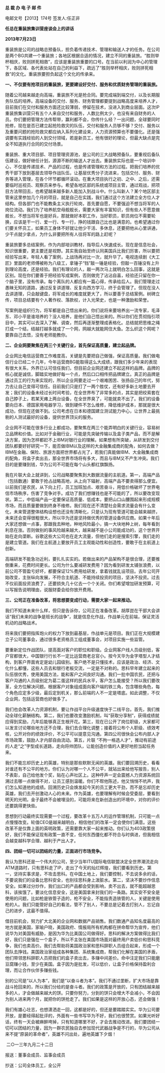 **总 裁 办 电 子 邮 件**

 

电邮文号【2013】174号         签发人:任正非

 



**任总在重装旅集训营座谈会上的讲话**

**2013年7月23日**

 

重装旅是公司的战略总预备队，担负着传递技术、管理和输送人才的任务。在公司是两个BG共建一个重装旅；各地区根据合适的情况，建立不同的重装旅。“胜则举杯相庆，败则拼死相救”，应该是重装旅重要的口号。在当前以利润为中心的管理下，各区域、各代表处站在自己的利益下，疏远了“胜则举杯相庆，败则拼死相救”的文化。重装旅要担负起这个文化的传承来。

**一、不仅要有抢项目的重装旅，更要建设好交付、服务和优质财务管理的重装旅。**

随着公司越来越走向高端，重装旅不光是抢合同。要完成端到端交付，以及长期服务队伍的培养。高端设备的交付、服务、财务管理都要提到战略高度来培养人才，目前我们在交付和服务方面还比较薄弱，停留在技术，没进入到商业层面。这次IP重装旅集训营只有五个人来自交付和服务，人数比例太少，也没有来自财务的人员。你们要把管理方法传帮带，赢利都不会，你传什么经？一出问题，全球要同时抢修，现在是否已建立起抢险救灾的队伍，交付和服务人员够不够？交付、服务以及重要问题的抢险救灾都应纳入系列化建设来，人力资源预算也不要僵化。还是强调要有实践经验的人到交付领域，若是新员工，他有很好的理论，但最大缺点是完全不知道执行合同的交付场景。

重装旅、重大项目部、项目管理资源池，是公司的三大战略预备队，要重视后备队伍建设，做好继任计划，源源不断的输送人才出去。重装旅实际也是一个培训中心，不仅是传递技术、产品的过程，也是传递管理和方法的过程。把我们培养的优秀干部下放到基层去领导作战队伍，让基层优秀分子流进来，包括交付、服务、财务等进入管理，在各个环节都循环滚动。在重大项目执行之初、之中、之后，还需要临时巡视员、观察员来参与。希望各地区部的系统或项目主管，通过观战，把项目方法带回去，也希望越来越多新人能加入到战斗中。什么叫新人？某个地区部主管来这里参加几个月的项目，就是自己在实践，我们通过这个方法建立全方位人才结构。但各部门也不能教条主义执行轮岗，首先要自愿，不要强迫不想当将军的人岗位流动。我们为了培养航空母舰舰长，需要大家有丰富知识，但有些人不愿意做舰长，不想当将军也是好兵，那就做好本职工作，当好职员，职员岗位不需要轮换，应该是干一行、爱一行、专一行，挣的钱跟自己比也是满意的。也希望通过你们要关怀员工，如果员工身体不好就让他少干活、多休息，还要把他从心里讲通，少干点就少拿点，为什么非要把所有人往将军的路上赶呢？

重装旅要多总结案例，作为内部培训教材，指导后人快速成长。现在是信息社会，知识很重要，更主要还是视野。其实我自始至终认同美国兵比我们厉害，所以要把经验写出来，年轻人看了案例，上战场再对比一次，就升华了。电视连续剧《大工匠》里面的老师傅被称为八级工，拿锤子“铛”敲一锤是经验，但敲一百锤没有上升到理论高度，还是经验。我们有理论的人，敲一两次马上就明白怎么回事，这就是区别。现在你们要善于把经验写成案例，否则做完了沾沾自喜，经验还只留在你一个脑子里，没有传承。每个离队的人都应有一篇心得，传承给后人。我们管理走过愚昧无知的道路，通过反复讲道理、反复向西方学习，终于会管理了。但现在没人去讲道理，只会敲键盘，将军成长的难度就更大了，所以要善于总结案例。树碑立传，项目总结要有个人著作权、落款权，计入光荣史，也是一种激励和荣誉。

写案例是组织行为，将军都是自己悟出来的。你们说将来要培养出一流专家，毛泽东、邓小平是谁培养的？没人培养，是他们自己悟出来的。所以你们在贯彻指引项目中，其实可以去深入了解、调查，然后再逐渐整理成表格化。总结就把思维之绳打成一个结，结越打越多就成了一个网，网越大就能网住大鱼。怎么织这个网呢？要靠自己去悟，没有老师能教你。

**二、企业网要聚焦在两三个关键行业，首先保证高质量，建立起品牌。**

企业网比电信运营商工作难度高，关键是先要把自己做强，保证高质量。我们做电信行业已经二十几年，今年运营商BG能取得这么大成绩，跟我们多少年来的表现有很大关系，外界已认可信任我们，但目前企业网还建立不起这样的品牌。品牌的核心就是诚信，脚踏实地做好每一个点，然后口口相传把品牌建立。真正的品牌是通过员工的行为来实现的，所以企业网要走过一个艰难困苦、张扬自己的年代，努力去让自己变得可信任。目前我们只是打了一两个胜仗，还有好多新土地要去开发；我们的设备未经过长时间考验，在全世界布了非常多的点，其实是把绞索套在自己脖子上，若某天瘫上两台设备，在全世界臭了，可能就卖不出了。我们的设备要向日本、德国家用电器学习，做到硬件不怎么维修，降低维护成本，那就是很大成功，但现在还做不到。公司考虑在日本和德国建立测试能力中心，让世界上最挑剔的人测试最好的设备，提供世界顶尖的服务。

企业网不可能在很多行业上都成功，要聚焦在两三个能弄明白的关键行业，容易树立品牌和价值。比如对于金融行业，可能是先突破传输以及盒子类产品，而不是解决方案，因为怎样都赶不上IBM对银行业的理解。如果想有所突破，从研发到交付团队都要好好研究一下，能否做IBM以及这样的大金融集成商的配角，如何去做？IBM在金融、保险、旅游方面把世界都占光了，若我们真能做IBM、大金融集成商的配角，将盒子卖出去，那全世界市场将有多大，而且与IBM又不产生冲突。我们目的是要赚到钱，华为公司不可能在每个山头都红旗飘扬。

我在片联大会上就讲到，公司战略要聚焦到大数据流量的主航道。第一，高端产品（包括数通）要敢于抢占战略高地，从上向下辐射，高端产品不要卖得那么便宜。以前我们是农民，从下向上打，员工加班加点、艰苦奋斗，用低价格破坏了世界电信市场秩序，伤害了竞争对手。成功了我们想赚钱也是不可能的了，所以要改变现状。第二，中低端产品一定要保证高质量、低成本，要把山口山腰围起来形成规模市场，而且质量要做到终身不维修。我们现在还不清楚社会需求流量会有什么变化，未来管道整体结构设想也还没有清晰化，只是认为现有管道可能会越来越挤，未来还会变得很粗很大，所以华为还是坚持做优秀的管道设备供应商。如果十年后大家还想做一点事，那跟我去种地，种地风险最小，搞一大块地种上树，每年看到利息在涨。否则做别的事风险越来越大，越来越不是小公司能成功的，这个世界开始在走向垄断。谷歌这些大公司也在走大流量，但他们走的是搜索引擎，我们走的是建立管道。我们在主航道上要放开员工主观能动性和创造性，要敢于在主航道上创新。

高端研发不能急功近利，要扎扎实实的。若做出来的产品架构不是很合理，还要推倒重来，花费时间更长。公司为什么要减研发费用？因为看到研发太铺张浪费，以前公司不管盈亏好坏，都要保证12%费用给研发，拿着钱就乱设项目。去年公司开始改变，主张纵向发展，不符合主航道、不能持续投资的项目，坚决不投资。过去不仅前面投资浪费了，还要损失几十亿去一个个关闭。你们希望增加研发预算，可以写报告说明理由，说服财委会给你放开费用。

**三、公司正在准备改革，将思想要变成行动，需要大家一起来推动。**

我们不知道未来什么样，但只是告诉你，公司正在准备改革。胡厚崑在干部大会讲话“我们未来的战争是班长的战争”，就是信息化作战，作战单元在前端，保证灵活机动的战略战术。

将来我们要把指挥炮火的权力下放到最基层，作战单元是项目。我们正在大规模建立子公司董事会，通过很多老资格员工组成董事会，对项目实施一些监管。

要重新定位作战团队，提高面对客户的职位和职级。企业网客户线人员级别低，客户官都很大，中国银行行长不一定比运营商老总官小。按今天华为金字塔型人才结构，到客户界面肯定是幼儿园级别。客户绝不是只懂技术，应该是政治、经济、文化什么都懂，这些人员去和银行老板交流，一定是不对称的。思科早年建立起来的队伍很优秀，使用美国方法，能和客户之间良好沟通。我们一批中国农民，还把与客户沟通的人员级别定为葛二蛋这样的民兵水平，客户怎么能接受？所以我们要改革，全方位解决问题。根据客户对象组成面向客户端的铁三角，包含哪些角色，每个角色应定多少级，最后定到机关，那么前端的人不一定是塔底。如此调整，不仅企业网，包括运营商也好做多了。

我们也会改革人力资源机制，要让作战平台升级速度快于二线平台。首先，我们推动全球化薪酬结构。第二，我们也要改变激励机制，叫“获取分享制”，获得成绩就应得到奖励，几年后能够真正生根开花。第三，现在已公开了岗位职级，大家都可以发言讨论哪些地方还不合理，我们去合理化调整；接着将公布个人职级、绩效考核，公开对你的绩效评价，不公平可以提意见沟通。第四公司很快会公布内部人才市场政策，鼓励人才内部自由流动。第五，片联 “不拘一格选人才”，推动有前途的人走“之”字型成长道路，走向将帅团队，让能创造价值的人更好地担当起任务来。

我们不能忘却历史上的英雄，特别是那些默默无闻的英雄。我们要回溯历史，看看对谁还有不公平的地方。你们认为对哪一个人不公平，就站出来给他写报告，别人不表彰，自己给他发个奖，贴在心声社区上。这种呼声一定会震撼人力资源系统回溯过去哪一点做得不对，让员工感到温暖。你们不帮他陈述，他又悄悄不吭声，我们怎么知道他的成绩。回溯历史只会焕发起今天的员工更大干劲，而不是忘却历史英雄，我们去开创激动人心的未来。作为英雄，也要理解有时候会受委屈，要看到明天的光明，金子最终不会被埋没的，可能将来在新创造出的环境中，对你的评价还要跳得更快些。

思想到行动最终实现需要一个过程，要改革十五万人的运作管理机制，只可能一点点慢慢改变。轮值CEO是越来越明白，相信他们的改革一定会使你们满意。这些改革不是仅靠上面的英明政策，还需要靠大家一起来推动。你们认为403政策很好，我们不能保证现有政策一直不变，任何东西僵化都不符合与时俱进，但我相信会越变越科学合理、越利于产出人才。

**四、团结一切可以团结的力量，正面进行市场竞争。**

我认为思科还是一个伟大的公司，至少当年ITU国际电信联盟决定全世界潮流走向ATM道路时，只有思科走了IP，走出了今天的灿烂辉煌，我们要看到历史。第一，坚持实事求是，不攻击思科。在中国土地上，我们要控制，不去说多余的话，不要说我们的设备比思科安全，也别往思科身上泼脏水。第二，坚决不要炒作信息安全。如果过分炒作，我们出口的产品都会受到影响，卖不出去，就不能超越思科，该挨饿了。要淡化信息安全，这是美国拿来封我们的一条路。其实安不安全是使用的问题，比如枪是铁管子造的，枪不安全，不能指责造铁管的人，关键是使用枪的人。我们只能管好自己的看法，管不了别人，不要总是记着去打别人，忘记自己的进步，这最不值得。

借目前机会，努力扩大北美的企业网和数据产品销售。我们数通产品知名度最高的地方就是美国，家喻户晓，美国政府、情报局所有机构都在拼命帮华为宣传，他们说华为对美国有威胁，是因为华为比美国公司做得好。思科的解决方案做得比我们好，我们只是强在一个盒子，所以不主张在美国市场面对最终用户卖低价和思科竞争，我们也卖高价。我们去帮助将美国政治家和思科辞职人员组合起来，形成一个团队去挣钱。美国政治家组成各种集团、系统集成商，帮我们化解在美国的矛盾，他们带领思科辞职人员把我们的盒子卖出去，多赚中间差价。命中注定我们只能磨豆腐赚小钱，至少在美国。盒子因为是批发，可以低价，让盒子价格保持盈利合理，而让合作伙伴多赚些钱。

别的公司是“以人为本”，我们是“以奋斗者为本”。我们不通过垄断，扩大市场是靠战斗抢回来的，所以我们分给的是奋斗者。我们的政策是开放的，只有团结越来越多的人，才会做越来越大的饼。只要你努力，分到的饼只会增大不会减小，不会因为别人进来两个月，就把你的饼抢走了。我们如果是这样的开放心态，还会做强！



我们有雄心壮志，也想潇洒走一回，这都是好的，但还是要踏踏实实。华为公司要开放，是要经得起批评的，外面有一些书写华为不好，我们也很赞赏。如果光听好话，终有一天会被麻醉垮掉，只有知道哪里不好，才会去推动改进。我们要团结一切可以团结的力量，因为一群农民独自去参加现代武器战争是不行的，华为公司从来不提“原装的革命者”，英雄不问出处，遍地英雄下夕烟！

 

 

​                                                                                     二○一三年九月二十二日

 



报送：董事会成员、监事会成员

抄送：公司全体员工，全公开